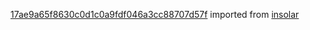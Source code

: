[17ae9a65f8630c0d1c0a9fdf046a3cc88707d57f](https://github.com/insolar/insolar/commit/17ae9a65f8630c0d1c0a9fdf046a3cc88707d57f) imported from [insolar](https://github.com/insolar/insolar)
